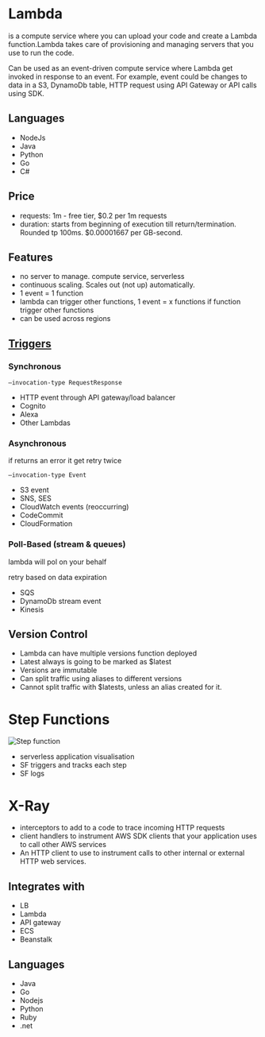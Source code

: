 # Lambda

is a compute service where you can upload your code and create a Lambda function.Lambda takes care of provisioning and managing servers that you use to run the code.


Can be used as an event-driven compute service where Lambda get invoked in response to an event. For example, event could be changes to data in a S3, DynamoDb table, HTTP request using API Gateway or API calls using SDK.

## Languages
- NodeJs
- Java
- Python
- Go
- C#

## Price
- requests: 1m - free tier, $0.2 per 1m requests
- duration: starts from beginning of execution till return/termination. Rounded tp 100ms. $0.00001667 per GB-second.

## Features
- no server to manage. compute service, serverless
- continuous scaling. Scales out (not up) automatically.
- 1 event = 1 function
- lambda can trigger other functions, 1 event = x functions if function trigger other functions
- can be used across regions


## [Triggers](https://aws.amazon.com/blogs/architecture/understanding-the-different-ways-to-invoke-lambda-functions/)
### Synchronous 
```—invocation-type RequestResponse```
- HTTP event through API gateway/load balancer
- Cognito
- Alexa
- Other Lambdas

### Asynchronous 
if returns an error it get retry twice

```—invocation-type Event```
- S3 event
- SNS, SES
- CloudWatch events (reoccurring)
- CodeCommit
- CloudFormation

### Poll-Based (stream & queues)
lambda will pol on your behalf

retry based on data expiration

- SQS
- DynamoDb stream event 
- Kinesis

## Version Control
- Lambda can have multiple versions function deployed
- Latest always is going to be marked as $latest
- Versions are immutable
- Can split traffic using aliases to different versions
- Cannot split traffic with $latests, unless an alias created for it.

# Step Functions
![Step function](./stepfunction.jpg)
- serverless application visualisation
- SF triggers and tracks each step
- SF logs

# X-Ray
- interceptors to add to a code to trace incoming HTTP requests
- client handlers to instrument AWS SDK clients that your application uses to call other AWS services
- An HTTP client to use to instrument calls to other internal or external HTTP web services.

## Integrates with
- LB
- Lambda
- API gateway
- ECS
- Beanstalk

## Languages
- Java
- Go
- Nodejs
- Python
- Ruby
- .net